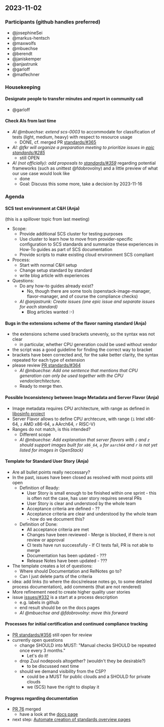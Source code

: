 ## 2023-11-02

### Participants (github handles preferred)

- @josephineSei
- @markus-hentsch
- @maxwolfs
- @mbuechse
- @berendt
- @janiskemper
- @anjastrunk
- @garloff
- @matfechner

### Housekeeping

#### Designate people to transfer minutes and report in community call

- @garloff

#### Check AIs from last time

- _AI @mbuechse: extend scs-0003_ to accommodate for classification of tests (light, medium, heavy) with respect to resource usage
    - DONE, cf. merged PR [standards/#365](https://github.com/SovereignCloudStack/standards/pull/365)
- _AI: @fkr will organize a preparation meeting to prioritize issues in [epic standards/#285](https://github.com/SovereignCloudStack/standards/issues/285)_
    - still OPEN
- _AI (not officially): add proposals to [standards/#359](https://github.com/SovereignCloudStack/standards/issues/359)_ regarding potential frameworks (such as unittest @fdobrovolny) and a little preview of what our use case would look like
    - done
    - Goal: Discuss this some more, take a decision by 2023-11-16

### Agenda

#### SCS test environment at C&H (Anja)

(this is a spillover topic from last meeting)

- Scope:
    - Provide additional SCS cluster for testing purposes
    - Use cluster to learn how to move from provider-specific configuration to SCS standards and summarize these experiences in How-To guides as part of SCS documentation
    - Provide scripts to make existing cloud environment SCS compliant
- Process:
    - Start with normal C&H setup
    - Change setup standard by standard
    - write blog article with experiences
- Questions:
    - Do any how-to guides already exist?
        - No, though there are some tools (openstack-image-manager, flavor-manager, and of course the compliance checks)
    - _AI @anjastrunk: Create issues (one epic issue and separate issues for each standard)_
        - Blog articles wanted :-)

#### Bugs in the extensions scheme of the flavor naming standard (Anja)

- the extensions scheme used brackets unevenly, so the syntax was not clear
    - in particular, whether CPU generation could be used without vendor
- the script was a good guideline for finding the correct way to bracket
- brackets have been corrected and, for the sake better clarity, the syntax repeated for each type of extension
- please review [PR standards/#364](https://github.com/SovereignCloudStack/standards/pull/364)
    - _AI @mbuechse: Add one sentence that mentions that CPU generation can only be used together with the CPU vendor/architecture._
    - Ready to merge then.

#### Possible Inconsistency between Image Metadata and Server Flavor  (Anja)

- Image metadata requires CPU architecture, with range as defined in [libosinfo project](https://docs.openstack.org/glance/latest//admin/useful-image-properties)
- Server Flavor allows to define CPU archtecure, with range {`i` Intel x86-64, `z` AMD x86-64, `a` AArch64, `r` RISC-V}
- Ranges do not match, is this intended?
    - Different scope
    - _AI @mbuechse: Add explanation that server flavors with `i` and `z` should support images built for `x86_64`, `a` for `aarch64` and `r` is not yet listed for images in OpenStack)_

#### Template for Standard User Story (Anja)

- Are all bullet points really neccessary?
- In the past, issues have been closed as resolved with most points still open
    - Definition of Ready:
        - User Story is small enough to be finished within one sprint - this is often not the case, has user story requires several PRs
        - User Story is clear and understood by the whole team
        - Acceptance criteria are defined - ??
        - Acceptance criteria are clear and understood by the whole team - how do we document this?
    - Definition of Done:
        - All acceptance criteria are met
        - Changes have been reviewed  - Merge is blocked, if there is not review or approval
        - CI tests have run successfully - If CI tests fail, PR is not able to merge
        - Documentation has been updated - ???
        - Release Notes have been updated - ???
- The template creates a lot of questions:
   - Where should Documentation and RelNotes go to?
   - Can I just delete parts of the criteria
- idea: add links (to where the docs/release notes go, to some detailed process documentation), add comments (that are not rendered)
- More refinement need to create higher quality user stories
- issue [issues/#332](https://github.com/SovereignCloudStack/issues/issues/332) is a start at a process description
    - e.g. labels in github
    - end result should be on the docs pages
    - _AI @mbuechse and @fdobrovolny: move this forward_

#### Processes for initial certification and continued compliance tracking

- [PR standards/#356](https://github.com/SovereignCloudStack/standards/pull/356) still open for review
- currently open questions
    - change SHOULD into MUST: "Manual checks SHOULD be repeated once every 3 months."
        - Let's do it!
    - drop Zuul nodepools altogether? (wouldn't they be desirable?)
        - to be discussed next time
    - should we demand visibility from the CSP?
        - could be a MUST for public clouds and a SHOULD for private clouds
        - we (SCS) have the right to display it

#### Progress regarding documentation

- [PR 76](https://github.com/SovereignCloudStack/docs/pull/76) merged
    - have a look at the [docs page](https://docs.scs.community/standards)
- next step: [Automate creation of standards overview pages](https://github.com/SovereignCloudStack/docs/issues/97)


